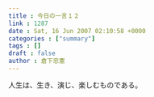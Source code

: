 ```yaml
---
title : 今日の一言１２
link : 1287
date : Sat, 16 Jun 2007 02:10:58 +0000
categories : ["summary"]
tags : []
draft : false
author : 倉下忠憲
---
```


人生は、生き、演じ、楽しむものである。<br><br>
